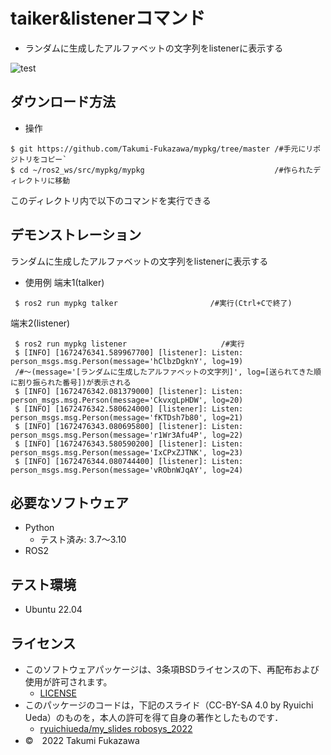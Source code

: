 
# taiker&listenerコマンド
* ランダムに生成したアルファベットの文字列をlistenerに表示する

![test](https://github.com/Takumi-Fukazawa/mypkg/actions/workflows/test.yml/badge.svg)


## ダウンロード方法
*  操作
 ```
 $ git https://github.com/Takumi-Fukazawa/mypkg/tree/master /#手元にリポジトリをコピー`
 $ cd ~/ros2_ws/src/mypkg/mypkg                             /#作られたディレクトリに移動
````
このディレクトリ内で以下のコマンドを実行できる

## デモンストレーション
 ランダムに生成したアルファベットの文字列をlistenerに表示する
* 使用例
 端末1(talker)
```
 $ ros2 run mypkg talker             　　　　 /#実行(Ctrl+Cで終了)

```
  端末2(listener)
```
 $ ros2 run mypkg listener                     /#実行
 $ [INFO] [1672476341.589967700] [listener]: Listen: person_msgs.msg.Person(message='hClbzDgknY', log=19)
 /#～(message='[ランダムに生成したアルファベットの文字列]', log=[送られてきた順に割り振られた番号])が表示される
 $ [INFO] [1672476342.081379000] [listener]: Listen: person_msgs.msg.Person(message='CkvxgLpHDW', log=20)
 $ [INFO] [1672476342.580624000] [listener]: Listen: person_msgs.msg.Person(message='fKTDsh7b80', log=21)
 $ [INFO] [1672476343.080695800] [listener]: Listen: person_msgs.msg.Person(message='r1Wr3Afu4P', log=22)
 $ [INFO] [1672476343.580590200] [listener]: Listen: person_msgs.msg.Person(message='IxCPxZJTNK', log=23)
 $ [INFO] [1672476344.080744400] [listener]: Listen: person_msgs.msg.Person(message='vRObnWJqAY', log=24)

```
## 必要なソフトウェア
* Python
  * テスト済み: 3.7〜3.10
* ROS2

## テスト環境
* Ubuntu 22.04

## ライセンス
* このソフトウェアパッケージは、3条項BSDライセンスの下、再配布および使用が許可されます。
  * [LICENSE](https://github.com/Takumi-Fukazawa/mypkg/blob/master/LICENS)
* このパッケージのコードは，下記のスライド（CC-BY-SA 4.0 by Ryuichi Ueda）のものを，本人の許可を得て自身の著作としたものです．
  * [ryuichiueda/my_slides robosys_2022](https://github.com/ryuichiueda/my_slides/tree/master/robosys_2022)
* ©　2022 Takumi Fukazawa

